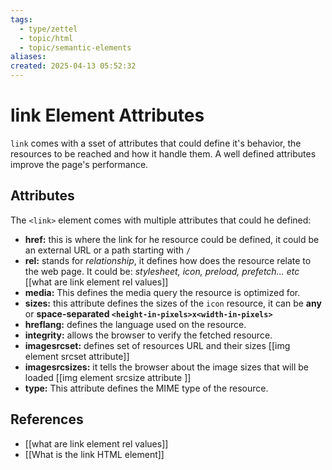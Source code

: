 ```yaml
---
tags:
  - type/zettel
  - topic/html
  - topic/semantic-elements
aliases: 
created: 2025-04-13 05:52:32
---
```

# link Element Attributes

`link` comes with a sset of attributes that could define it's behavior, the resources to be reached and how it handle them. A well defined attributes improve the page's performance.

## Attributes

The `<link>` element comes with multiple attributes that could he defined:

* **href:** this is where the link for he resource could be defined, it could be an external URL or a path starting with `/`
* **rel:** stands for *relationship*, it defines how does the resource relate to the web page. It could be: *stylesheet, icon, preload, prefetch... etc* [[what are link element rel values]]
* **media:** This defines the media query the resource is optimized for.
* **sizes:** this attribute defines the sizes of the `icon` resource, it can be **any** or **space-separated `<height-in-pixels>x<width-in-pixels>`**
* **hreflang:** defines the language used on the resource.
* **integrity:** allows the browser to verify the fetched resource.
* **imagesrcset:** defines set of resources URL and their sizes [[img element srcset attribute]]
* **imagesrcsizes:** it tells the browser about the image sizes that will be loaded [[img element srcsize attribute ]]
* **type:** This attribute defines the MIME type of the resource.

## References
- [[what are link element rel values]]
- [[What is the link HTML element]]